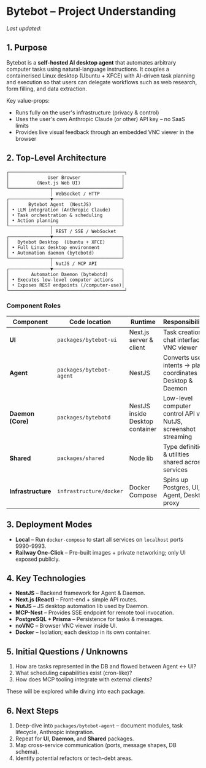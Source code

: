 # Bytebot – Project Understanding

_Last updated: <!-- timestamp placeholder, replace later -->_

## 1. Purpose
Bytebot is a **self-hosted AI desktop agent** that automates arbitrary computer tasks using natural-language instructions. It couples a containerised Linux desktop (Ubuntu + XFCE) with AI-driven task planning and execution so that users can delegate workflows such as web research, form filling, and data extraction.

Key value-props:
* Runs fully on the user's infrastructure (privacy & control)
* Uses the user's own Anthropic Claude (or other) API key – no SaaS limits
* Provides live visual feedback through an embedded VNC viewer in the browser

## 2. Top-Level Architecture
```
┌──────────────────────────────────────────┐
│              User Browser               │
│          (Next.js Web UI)               │
└───────────────┬─────────────────────────┘
                │ WebSocket / HTTP
┌───────────────▼─────────────────────────┐
│       Bytebot Agent  (NestJS)           │
│ • LLM integration (Anthropic Claude)    │
│ • Task orchestration & scheduling       │
│ • Action planning                       │
└───────────────┬─────────────────────────┘
                │ REST / SSE / WebSocket
┌───────────────▼─────────────────────────┐
│   Bytebot Desktop  (Ubuntu + XFCE)      │
│ • Full Linux desktop environment        │
│ • Automation daemon (bytebotd)          │
└───────────────┬─────────────────────────┘
                │ NutJS / MCP API
┌───────────────▼─────────────────────────┐
│        Automation Daemon (bytebotd)     │
│ • Executes low-level computer actions   │
│ • Exposes REST endpoints (/computer-use)│
└──────────────────────────────────────────┘
```

### Component Roles
| Component | Code location | Runtime | Responsibilities |
|-----------|---------------|---------|-------------------|
| **UI** | `packages/bytebot-ui` | Next.js server & client | Task creation, chat interface, VNC viewer |
| **Agent** | `packages/bytebot-agent` | NestJS | Converts user intents → plans, coordinates Desktop & Daemon |
| **Daemon (Core)** | `packages/bytebotd` | NestJS inside Desktop container | Low-level computer control API via NutJS, screenshot streaming |
| **Shared** | `packages/shared` | Node lib | Type definitions & utilities shared across services |
| **Infrastructure** | `infrastructure/docker` | Docker Compose | Spins up Postgres, UI, Agent, Desktop, proxy |

## 3. Deployment Modes
* **Local** – Run `docker-compose` to start all services on `localhost` ports 9990-9993.
* **Railway One-Click** – Pre-built images + private networking; only UI exposed publicly.

## 4. Key Technologies
* **NestJS** – Backend framework for Agent & Daemon.
* **Next.js (React)** – Front-end + simple API routes.
* **NutJS** – JS desktop automation lib used by Daemon.
* **MCP-Nest** – Provides SSE endpoint for remote tool invocation.
* **PostgreSQL + Prisma** – Persistence for tasks & messages.
* **noVNC** – Browser VNC viewer inside UI.
* **Docker** – Isolation; each desktop in its own container.

## 5. Initial Questions / Unknowns
1. How are tasks represented in the DB and flowed between Agent ↔ UI?
2. What scheduling capabilities exist (cron-like)?
3. How does MCP tooling integrate with external clients?

These will be explored while diving into each package.

## 6. Next Steps
1. Deep-dive into `packages/bytebot-agent` – document modules, task lifecycle, Anthropic integration.
2. Repeat for **UI**, **Daemon**, and **Shared** packages.
3. Map cross-service communication (ports, message shapes, DB schema).
4. Identify potential refactors or tech-debt areas. 